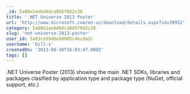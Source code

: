 ```yaml
---
_id: 5a88e1aebd6dca0d5f0d2c38
title: '.NET Universe 2013 Poster'
url: 'http://www.microsoft.com/en-us/download/details.aspx?id=39952'
category: 5a88e1aebd6dca0d5f0d2c38
slug: 'net-universe-2013-poster'
user_id: 5a83ce59d6eb0005c4ecda2c
username: 'bill-s'
createdOn: '2013-08-30T16:03:47.000Z'
tags: []
---
```


.NET Universe Poster (2013) showing the main .NET SDKs, libraries and packages clasified by application type and package type (NuGet, official support, etc.)
